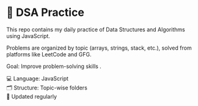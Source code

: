 # 📘 DSA Practice

This repo contains my daily practice of Data Structures and Algorithms using JavaScript.

Problems are organized by topic (arrays, strings, stack, etc.), solved from platforms like LeetCode and GFG.

Goal: Improve problem-solving skills .

💻 Language: JavaScript  
🗂️ Structure: Topic-wise folders  
🔁 Updated regularly
